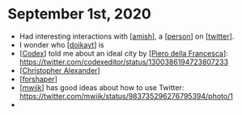# September 1st, 2020
- Had interesting interactions with [[amish]], a [[person]] on [[twitter]].
- I wonder who [[doikayt]] is
- [[Codex]] told me about an ideal city by [[Piero della Francesca]]: https://twitter.com/codexeditor/status/1300386194723807233
- [[Christopher Alexander]]
- [[forshaper]]
- [[mwiik]] has good ideas about how to use Twitter: https://twitter.com/mwiik/status/983735296276795394/photo/1
- 

[//begin]: # "Autogenerated link references for markdown compatibility"
[amish]: ../amish "Amish"
[person]: ../person "Person"
[twitter]: ../twitter "Twitter"
[doikayt]: ../doikayt "Doikayt"
[Codex]: ../codex "Codex"
[Piero della Francesca]: ../piero-della-francesca "Piero Della Francesca"
[Christopher Alexander]: ../christopher-alexander "Christopher Alexander"
[forshaper]: ../forshaper "Forshaper"
[mwiik]: ../mwiik "Mwiik"
[//end]: # "Autogenerated link references"